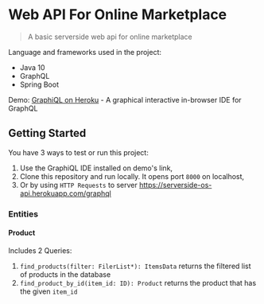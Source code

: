 
# Web API For Online Marketplace 
> A basic serverside web api for online marketplace

Language and frameworks used in the project:
- Java 10
- GraphQL
- Spring Boot

Demo: [GraphiQL on Heroku](https://serverside-os-api.herokuapp.com/graphiql) - A graphical interactive in-browser IDE for GraphQL
## Getting Started
You have 3 ways to test or run this project:
 1. Use the GraphiQL IDE installed on demo's link,
 2. Clone this repository and run locally. It opens port `8000` on localhost,
 3. Or by using `HTTP Requests` to server https://serverside-os-api.herokuapp.com/graphql
 
### Entities
 #### Product
 Includes 2 Queries:
  1. `find_products(filter: FilerList*): ItemsData` returns the filtered list of products in the database
  2. `find_product_by_id(item_id: ID): Product` returns the product that has the given `item_id`
